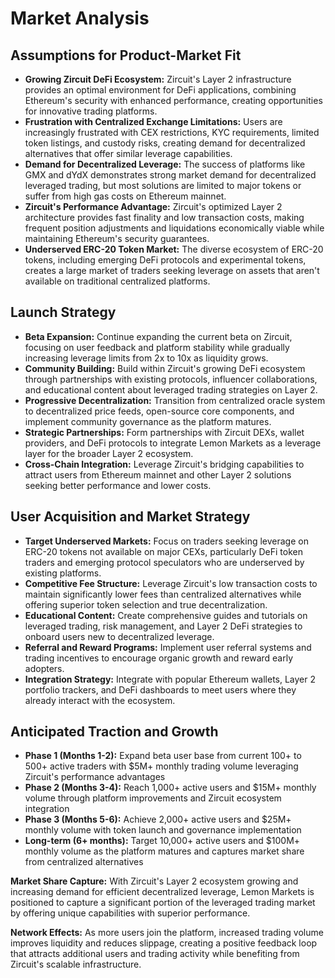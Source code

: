 # Market Analysis

## Assumptions for Product-Market Fit

* **Growing Zircuit DeFi Ecosystem:** Zircuit's Layer 2 infrastructure provides an optimal environment for DeFi applications, combining Ethereum's security with enhanced performance, creating opportunities for innovative trading platforms.
* **Frustration with Centralized Exchange Limitations:** Users are increasingly frustrated with CEX restrictions, KYC requirements, limited token listings, and custody risks, creating demand for decentralized alternatives that offer similar leverage capabilities.
* **Demand for Decentralized Leverage:** The success of platforms like GMX and dYdX demonstrates strong market demand for decentralized leveraged trading, but most solutions are limited to major tokens or suffer from high gas costs on Ethereum mainnet.
* **Zircuit's Performance Advantage:** Zircuit's optimized Layer 2 architecture provides fast finality and low transaction costs, making frequent position adjustments and liquidations economically viable while maintaining Ethereum's security guarantees.
* **Underserved ERC-20 Token Market:** The diverse ecosystem of ERC-20 tokens, including emerging DeFi protocols and experimental tokens, creates a large market of traders seeking leverage on assets that aren't available on traditional centralized platforms.

## Launch Strategy

* **Beta Expansion:** Continue expanding the current beta on Zircuit, focusing on user feedback and platform stability while gradually increasing leverage limits from 2x to 10x as liquidity grows.
* **Community Building:** Build within Zircuit's growing DeFi ecosystem through partnerships with existing protocols, influencer collaborations, and educational content about leveraged trading strategies on Layer 2.
* **Progressive Decentralization:** Transition from centralized oracle system to decentralized price feeds, open-source core components, and implement community governance as the platform matures.
* **Strategic Partnerships:** Form partnerships with Zircuit DEXs, wallet providers, and DeFi protocols to integrate Lemon Markets as a leverage layer for the broader Layer 2 ecosystem.
* **Cross-Chain Integration:** Leverage Zircuit's bridging capabilities to attract users from Ethereum mainnet and other Layer 2 solutions seeking better performance and lower costs.

## User Acquisition and Market Strategy

* **Target Underserved Markets:** Focus on traders seeking leverage on ERC-20 tokens not available on major CEXs, particularly DeFi token traders and emerging protocol speculators who are underserved by existing platforms.
* **Competitive Fee Structure:** Leverage Zircuit's low transaction costs to maintain significantly lower fees than centralized alternatives while offering superior token selection and true decentralization.
* **Educational Content:** Create comprehensive guides and tutorials on leveraged trading, risk management, and Layer 2 DeFi strategies to onboard users new to decentralized leverage.
* **Referral and Reward Programs:** Implement user referral systems and trading incentives to encourage organic growth and reward early adopters.
* **Integration Strategy:** Integrate with popular Ethereum wallets, Layer 2 portfolio trackers, and DeFi dashboards to meet users where they already interact with the ecosystem.

## Anticipated Traction and Growth

* **Phase 1 (Months 1-2):** Expand beta user base from current 100+ to 500+ active traders with $5M+ monthly trading volume leveraging Zircuit's performance advantages
* **Phase 2 (Months 3-4):** Reach 1,000+ active users and $15M+ monthly volume through platform improvements and Zircuit ecosystem integration
* **Phase 3 (Months 5-6):** Achieve 2,000+ active users and $25M+ monthly volume with token launch and governance implementation
* **Long-term (6+ months):** Target 10,000+ active users and $100M+ monthly volume as the platform matures and captures market share from centralized alternatives

**Market Share Capture:** With Zircuit's Layer 2 ecosystem growing and increasing demand for efficient decentralized leverage, Lemon Markets is positioned to capture a significant portion of the leveraged trading market by offering unique capabilities with superior performance.

**Network Effects:** As more users join the platform, increased trading volume improves liquidity and reduces slippage, creating a positive feedback loop that attracts additional users and trading activity while benefiting from Zircuit's scalable infrastructure.
